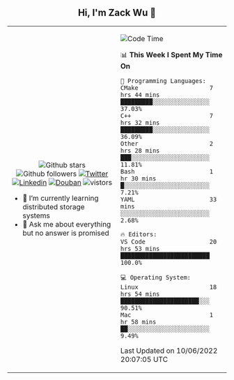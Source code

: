<h2 align="center"> Hi, I'm Zack Wu 👋 </h2>

<table>
    <tr>
        <td valign="center" width="50%">
            <p align="center">
              <img src="https://img.shields.io/github/stars/izackwu?style=social" alt="Github stars" />
              <img src="https://img.shields.io/github/followers/izackwu?style=social" alt="Github followers" />
              <a href="https://twitter.com/_zackwu"><img src="https://img.shields.io/badge/@__zackwu-1DA1F2?style=flat&logo=Twitter&logoColor=white" alt="Twitter"/></a>
              <a href="https://www.linkedin.com/in/izackwu/?locale=en_US"><img src="https://img.shields.io/badge/@izackwu-0073b1?style=flat&logo=LinkedIn&logoColor=white" alt="Linkedin" /></a>
              <a href="https://www.douban.com/people/keith1"><img src="https://img.shields.io/badge/@keith1-007722?style=flat&logo=Douban&logoColor=white" alt="Douban" /></a>
              <img src="https://visitor-badge.glitch.me/badge?page_id=keithnull" alt="vistors" />
            </p>
            <ul>
                <li>🌱 I’m currently learning distributed storage systems</li>
                <li>💬 Ask me about everything but no answer is promised</li>
            </ul>
        </td>
       <td valign="top" width="50%">
    
<!--START_SECTION:waka-->
![Code Time](http://img.shields.io/badge/Code%20Time-0%20secs-blue)

📊 **This Week I Spent My Time On** 

```text
💬 Programming Languages: 
CMake                    7 hrs 44 mins       █████████░░░░░░░░░░░░░░░░   37.03% 
C++                      7 hrs 32 mins       █████████░░░░░░░░░░░░░░░░   36.09% 
Other                    2 hrs 28 mins       ███░░░░░░░░░░░░░░░░░░░░░░   11.81% 
Bash                     1 hr 30 mins        █░░░░░░░░░░░░░░░░░░░░░░░░   7.21% 
YAML                     33 mins             ░░░░░░░░░░░░░░░░░░░░░░░░░   2.68%

🔥 Editors: 
VS Code                  20 hrs 53 mins      █████████████████████████   100.0%

💻 Operating System: 
Linux                    18 hrs 54 mins      ██████████████████████░░░   90.51% 
Mac                      1 hr 58 mins        ██░░░░░░░░░░░░░░░░░░░░░░░   9.49%

```


 Last Updated on 10/06/2022 20:07:05 UTC
<!--END_SECTION:waka-->
</td></tr>
</table>


